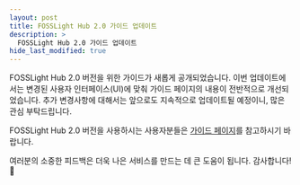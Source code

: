 ```yaml
---
layout: post
title: FOSSLight Hub 2.0 가이드 업데이트
description: >
  FOSSLight Hub 2.0 가이드 업데이트
hide_last_modified: true
---
```



FOSSLight Hub 2.0 버전을 위한 가이드가 새롭게 공개되었습니다. 
이번 업데이트에서는 변경된 사용자 인터페이스(UI)에 맞춰 가이드 페이지의 내용이 전반적으로 개선되었습니다.
추가 변경사항에 대해서는 앞으로도 지속적으로 업데이트될 예정이니, 많은 관심 부탁드립니다.

FOSSLight Hub 2.0 버전을 사용하시는 사용자분들은 [가이드 페이지](https://fosslight.org/hub-guide/)를 참고하시기 바랍니다.

여러분의 소중한 피드백은 더욱 나은 서비스를 만드는 데 큰 도움이 됩니다. 감사합니다! 🙏
